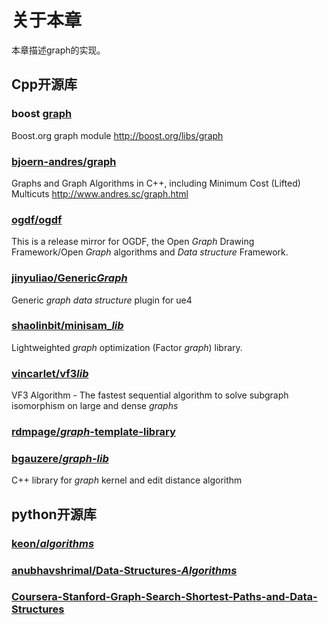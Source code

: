 # 关于本章

本章描述graph的实现。

## Cpp开源库

### boost [graph](https://github.com/boostorg/graph)

Boost.org graph module http://boost.org/libs/graph



### [bjoern-andres/graph](https://github.com/bjoern-andres/graph)

Graphs and Graph Algorithms in C++, including Minimum Cost (Lifted) Multicuts http://www.andres.sc/graph.html



### [ogdf/ogdf](https://github.com/ogdf/ogdf)

This is a release mirror for OGDF, the Open *Graph* Drawing Framework/Open *Graph* algorithms and *Data* *structure* Framework.

### [jinyuliao/Generic*Graph*](https://github.com/jinyuliao/GenericGraph)

Generic *graph* *data* *structure* plugin for ue4



### [shaolinbit/minisam_*lib*](https://github.com/shaolinbit/minisam_lib)

Lightweighted *graph* optimization (Factor *graph*) library.



### [vincarlet/vf3*lib*](https://github.com/vincarlet/vf3lib)

VF3 Algorithm - The fastest sequential algorithm to solve subgraph isomorphism on large and dense *graphs*



### [rdmpage/*graph*-template-library](https://github.com/rdmpage/graph-template-library)



### [bgauzere/*graph*-*lib*](https://github.com/bgauzere/graph-lib)

C++ library for *graph* kernel and edit distance algorithm

## python开源库

### [keon/*algorithms*](https://github.com/keon/algorithms)

### [anubhavshrimal/Data-Structures-*Algorithms*](https://github.com/anubhavshrimal/Data-Structures-Algorithms)

### [Coursera-Stanford-Graph-Search-Shortest-Paths-and-Data-Structures](https://github.com/SSQ/Coursera-Stanford-Graph-Search-Shortest-Paths-and-Data-Structures)



